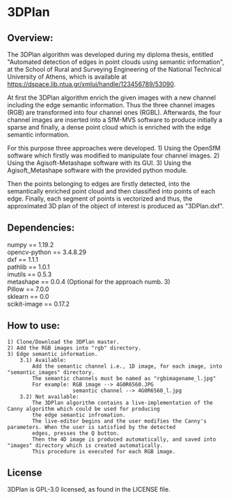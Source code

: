 # 3DPlan


## Overview:
The 3DPlan algorithm was developed during my diploma thesis, entitled "Automated detection of edges in point clouds using semantic information", 
at the School of Rural and Surveying Engineering of the National Technical University of Athens, which is available at https://dspace.lib.ntua.gr/xmlui/handle/123456789/53090.

At first the 3DPlan algorithm enrich the given images with a new channel including the edge semantic information. Thus
the three channel images (RGB) are transformed into four channel ones (RGBL).
Afterwards, the four channel images are inserted into a SfM-MVS software to produce initially a sparse and finally, a dense point cloud which is enriched with the
edge semantic information.</dd>

For this purpose three approaches were developed.
    1) Using the OpenSfM software which firstly was modified to manipulate four channel images.
    2) Using the Agisoft-Metashape software with its GUI.
    3) Using the Agisoft_Metashape software with the provided python module.

Then the points belonging to edges are firstly detected, into the semantically enriched point cloud and then classified into points of each edge. 
Finally, each segment of points is vectorized and thus, the approximated 3D plan of the object of interest is produced as "3DPlan.dxf".
</p>

## Dependencies:

numpy == 1.19.2<br>
opencv-python == 3.4.8.29<br>
dxf == 1.1.1<br>
pathlib == 1.0.1<br>
imutils == 0.5.3<br>
metashape == 0.0.4 (Optional for the approach numb. 3)<br>
Pillow == 7.0.0<br>
sklearn == 0.0<br>
scikit-image == 0.17.2<br>


## How to use:
    1) Clone/Download the 3DPlan master.
    2) Add the RGB images into "rgb" directory.
    3) Edge semantic information.
        3.1) Available:
            Add the semantic channel i.e., 1D image, for each image, into "semantic_images" directory.
            The semantic channels must be named as "rgbimagename_l.jpg"
            For example: RGB image --> 4G0R6560.JPG
                         semantic channel --> 4G0R6560_l.jpg
        3.2) Not available:
            The 3DPlan algorithm contains a live-implementation of the Canny algorithm which could be used for producing 
            the edge semantic infromation.
            The live-editor begins and the user modifies the Canny's parameters. When the user is satisfied by the detected
            edges, presses the Q button.
            Then the 4D image is produced automatically, and saved into "images" directory which is created automatically.
            This procedure is executed for each RGB image.



## License
3DPlan is GPL-3.0 licensed, as found in the LICENSE file.
